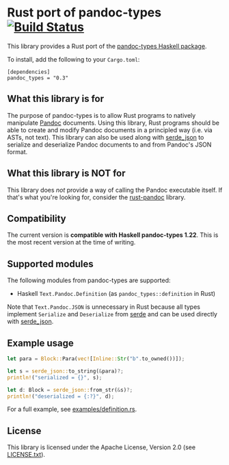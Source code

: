 # Rust port of pandoc-types [![Build Status](https://travis-ci.org/elliottslaughter/rust-pandoc-types.svg?branch=master)](https://travis-ci.org/elliottslaughter/rust-pandoc-types)

This library provides a Rust port of the [pandoc-types Haskell
package](https://hackage.haskell.org/package/pandoc-types).

To install, add the following to your `Cargo.toml`:

```
[dependencies]
pandoc_types = "0.3"
```

## What this library is for

The purpose of pandoc-types is to allow Rust programs to natively
manipulate [Pandoc](http://pandoc.org/) documents. Using this library,
Rust programs should be able to create and modify Pandoc documents in
a principled way (i.e. via ASTs, not text). This library can also be
used along with [serde_json](https://github.com/serde-rs/json) to
serialize and deserialize Pandoc documents to and from Pandoc's JSON
format.

## What this library is NOT for

This library does *not* provide a way of calling the Pandoc executable
itself. If that's what you're looking for, consider the
[rust-pandoc](https://github.com/oli-obk/rust-pandoc) library.

## Compatibility

The current version is **compatible with Haskell pandoc-types
1.22**. This is the most recent version at the time of writing.

## Supported modules

The following modules from pandoc-types are supported:

  * Haskell `Text.Pandoc.Definition` (as `pandoc_types::definition` in Rust)

Note that `Text.Pandoc.JSON` is unnecessary in Rust because all types
implement `Serialize` and `Deserialize` from
[serde](https://github.com/serde-rs/serde) and can be used directly
with [serde_json](https://github.com/serde-rs/json).

## Example usage

```rust
let para = Block::Para(vec![Inline::Str("b".to_owned())]);

let s = serde_json::to_string(&para)?;
println!("serialized = {}", s);

let d: Block = serde_json::from_str(&s)?;
println!("deserialized = {:?}", d);
```

For a full example, see [examples/definition.rs](examples/definition.rs).

## License

This library is licensed under the Apache License, Version 2.0 (see
[LICENSE.txt](LICENSE.txt)).
